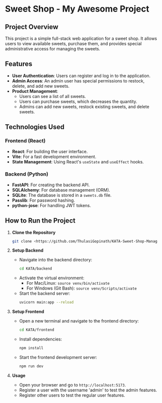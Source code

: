 # Sweet Shop - My Awesome Project

## Project Overview
This project is a simple full-stack web application for a sweet shop. It allows users to view available sweets, purchase them, and provides special administrative access for managing the sweets.

## Features

- **User Authentication**: Users can register and log in to the application.
- **Admin Access**: An admin user has special permissions to restock, delete, and add new sweets.
- **Product Management**:
    - Users can see a list of all sweets.
    - Users can purchase sweets, which decreases the quantity.
    - Admins can add new sweets, restock existing sweets, and delete sweets.

## Technologies Used

### Frontend (React)
- **React**: For building the user interface.
- **Vite**: For a fast development environment.
- **State Management**: Using React's `useState` and `useEffect` hooks.

### Backend (Python)
- **FastAPI**: For creating the backend API.
- **SQLAlchemy**: For database management (ORM).
- **SQLite**: The database is stored in a `sweets.db` file.
- **Passlib**: For password hashing.
- **python-jose**: For handling JWT tokens.

## How to Run the Project

1.  **Clone the Repository**
    ```bash
    git clone <https://github.com/ThulasiGopinath/KATA-Sweet-Shop-Management-System.git>
    ```

2.  **Setup Backend**
    - Navigate into the backend directory:
      ```bash
      cd KATA/backend
      ```
    - Activate the virtual environment:
      - For Mac/Linux: `source venv/bin/activate`
      - For Windows (Git Bash): `source venv/Scripts/activate`
    - Start the backend server:
      ```bash
      uvicorn main:app --reload
      ```

3.  **Setup Frontend**
    - Open a new terminal and navigate to the frontend directory:
      ```bash
      cd KATA/frontend
      ```
    - Install dependencies:
      ```bash
      npm install
      ```
    - Start the frontend development server:
      ```bash
      npm run dev
      ```

4.  **Usage**
    - Open your browser and go to `http://localhost:5173`.
    - Register a user with the username 'admin' to test the admin features.
    - Register other users to test the regular user features.